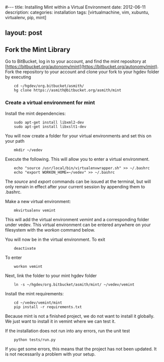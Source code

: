#---
title: Installing Mint within a Virtual Environment
date: 2012-06-11
description:
categories: installation
tags: [virtualmachine, vim, xubuntu, virtualenv, pip, mint]

layout: post
---
## Fork the Mint Library

Go to BitBucket, log in to your account, and find the mint repository at [https://bitbucket.org/autonomy/mint](https://bitbucket.org/autonomy/mint). Fork the repository to your account and clone your fork to your hgdev folder by executing

        cd ~/hgdev/org.bitbucket/asmith/
        hg clone https://asmith@bitbucket.org/asmith/mint

### Create a virtual environment for mint

Install the mint dependencies:

        sudo apt-get install libxml2-dev
        sudo apt-get install libxslt1-dev

You will now create a folder for your virtual environments and set this on your path

        mkdir ~/vedev

Execute the following. This will allow you to enter a virtual environment. 

        echo "source /usr/local/bin/virtualenvwrapper.sh" >> ~/.bashrc
        echo "export WORKON_HOME=~/vedev" >> ~/.bashrc
        
The *source* and *export* commands can be issued at the terminal, but will only remain in effect after your current session by appending them to .bashrc.

Make a new virtual environment:

        mkvirtualenv vemint 

This will add the virtual environment *vemint* and a corresponding folder under vedev. This virtual environment can be entered anywhere on your filesystem with the *workon* command below.

You will now be in the virtual environment. To exit

        deactivate

To enter

        workon vemint

Next, link the folder to your mint hgdev folder

        ln -s ~/hgdev/org.bitbucket/asmith/mint/ ~/vedev/vemint
        
Install the mint requirements:

        cd ~/vedev/vemint/mint
        pip install -r requirements.txt

Because mint is not a finished project, we do not want to install it globally. We just want to install it in vemint where we can test it.

If the installation does not run into any errors, run the unit test

        python tests/run.py

If you get some errors, this means that the project has not been updated. It is not necessarily a problem with your setup.
